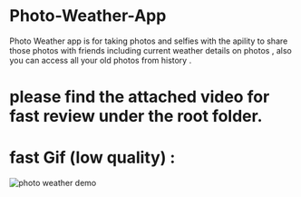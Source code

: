 # Photo-Weather-App

Photo Weather app is for taking photos and selfies with the apility to share those photos with friends including current weather details on photos , also you can access all your old photos from history .

# please find the attached video for fast review under the root folder.

# fast Gif (low quality) :
![photo weather demo](https://user-images.githubusercontent.com/43682982/98486334-8cdb5d00-21d1-11eb-946b-3d4104b2508d.gif)
